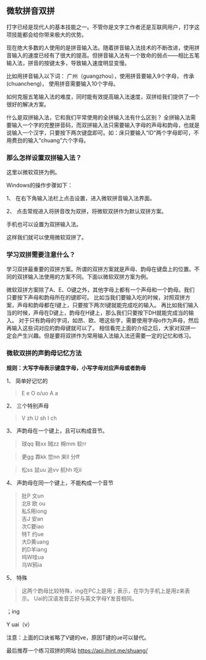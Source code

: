 ## 微软拼音双拼
打字已经是现代人的基本技能之一。不管你是文字工作者还是互联网用户，打字这项技能都会给你带来极大的优势。

现在绝大多数的人使用的是拼音输入法。随着拼音输入法技术的不断改进，使用拼音输入的速度已经有了很大的提高。但拼音输入法有一个致命的弱点——相比五笔输入法，拼音的按键太多，导致输入速度明显变慢。

比如用拼音输入以下词：
广州（guangzhou），使用拼音要输入9个字母，
传承(chuancheng)， 使用拼音需要输入10个字母。

如何克服五笔输入法的难度，同时能有效提高输入法速度，双拼给我们提供了一个很好的解决方案。 

什么是双拼输入法，它和我们平常使用的全拼输入法有什么区别？
全拼输入法需要输入一个字的完整拼音码，而双拼输入法只需要输入字母的声母和韵母，也就是说输入一个汉字，只要按下两次键盘即可。如：床只要输入“ID”两个字母即可，不用费劲的输入“chuang”六个字母。

### 那么怎样设置双拼输入法？
这里以微软双拼为例。

Windows的操作步骤如下：

1、	在右下角输入法栏上点击设置，进入微软拼音输入法界面。

2、	点击常规进入将拼音改为双拼，将微软双拼作为默认双拼方案。

手机也可以设置为双拼输入法。

这样我们就可以使用微软双拼了。

### 学习双拼需要注意什么？
学习双拼最重要的双拼方案。所谓的双拼方案就是声母、韵母在键盘上的位置。不同的双拼输入法使用的方案不同。下面以微软双拼方案为例。

微软双拼方案除了A、E、O键之外，其他字母上都有一个声母和一个韵母。我们只要按下声母和韵母所在的键即可。
比如当我们要输入吃的时候，对照双拼方案，声母和韵母都在I键上，只要按下两次I键就能完成吃的输入。
再比如我们输入当的时候，声母在D键上，韵母在H键上，那么我们只要按下DH就能完成当的输入。
对于只有韵母的字词，如昂、欧、嗯这些字，需要使用字母o作为声母，然后再输入这些词对应的韵母键就可以了。
相信看完上面的介绍之后，大家对双拼一定会产生兴趣。但是要将双拼作为常用输入法输入法还需要一定的记忆和练习。

### 微软双拼的声韵母记忆方法
**规则：大写字母表示键盘字母，小写字母对应声母或者韵母**

1、	简单好记忆的

>E e  O o/uo   A a  

2、	三个特别声母
>V zh   U sh   I ch

3、	声韵母在一个键上，且可以构成音节。
>球qq 鞋xx  贼zz  棉mm 软rr

>更gg 靠kk  您nn  来ll   分ff

>松ss  鼠uu 追vv  航hh  吃ii

4、	声韵母在同一个键上，不能构成一个音节
>批P 文un     
北B 欧 ou    
私S用iong   
吉J 安an     
次C要iao    
特T 约ue  
大D黄uang           
的D羊iang  
呜W哇ua  
乌W鸦ia   

5、	特殊
>这两个韵母比较特殊，ing在PC上是用；表示，在华为手机上是用z来表示。
Uai的汉语发音正好与英文字母Y发音相同。

；ing 

 Y  uai（v）

注意：上面的口诀省略了V键的ve，原因T键的ue可以替代。

最后推荐一个练习双拼的网站 https://api.ihint.me/shuang/